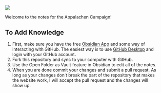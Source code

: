# 

![](https://img.shields.io/netlify/eb907b75-43df-4dbb-a22b-a7b4cea7332d)

Welcome to the notes for the Appalachen Campaign!

## To Add Knowledge

1. First, make sure you have the free [Obsidian App](https://obsidian.md/) and some way of interacting with GitHub. The easiest way is to use [GitHub Desktop](https://desktop.github.com/) and login with your GitHub account. 
2. Fork this repository and sync to your computer with GitHub. 
3. Use the Open Folder as Vault feature in Obsidian to edit all of the notes. 
4. When you are done commit your changes and submit a pull request. As long as your changes don't break the part of the repository that makes the website work, I will accept the pull request and the changes will show up.